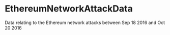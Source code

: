 # EthereumNetworkAttackData
Data relating to the Ethereum network attacks between Sep 18 2016 and Oct 20 2016
